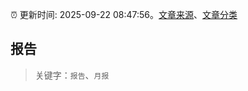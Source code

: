 :alarm_clock: 更新时间: 2025-09-22 08:47:56。[文章来源](/README.md)、[文章分类](/TAGS.md)

## 报告


> 关键字：`报告`、`月报`



